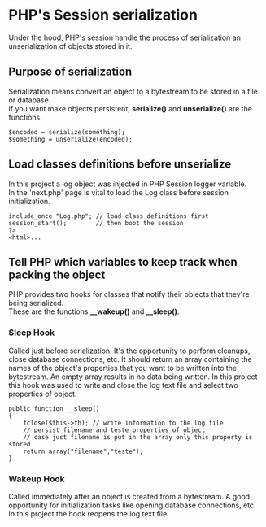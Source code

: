 # PHP's Session serialization

Under the hood, PHP's session handle the process of serialization an unserialization of objects stored in it.

## Purpose of serialization
Serialization means convert an object to a bytestream to be stored in a file or database.  
If you want make objects persistent, **serialize()** and **unserialize()** are the functions.
```
$encoded = serialize(something);
$something = unserialize(encoded);
```

## Load classes definitions before unserialize
In this project a log object was injected in PHP Session logger variable.  
In the 'next.php' page is vital to load the Log class before session initialization.
```
include_once "Log.php"; // load class definitions first
session_start();        // then boot the session
?>
<html>...
```

## Tell PHP which variables to keep track when packing the object
PHP provides two hooks for classes that notify their objects that they're being serialized.  
These are the functions **__wakeup()** and **__sleep()**.
### Sleep Hook
Called just before serialization. It's the opportunity to perform cleanups, close database connections, etc.
It should return an array containing the names of the object's properties that you want to be written into the bytestream.
An empty array results in no data being written.
In this project this hook was used to write and close the log text file and select two properties of object.
```
public function __sleep()
{
    fclose($this->fh); // write information to the log file
    // persist filename and teste properties of object
    // case just filename is put in the array only this property is stored
    return array("filename","teste"); 
}
```
### Wakeup Hook
Called immediately after an object is created from a bytestream. A good opportunity for initialization tasks like opening database connections, etc.  
In this project the hook reopens the log text file.